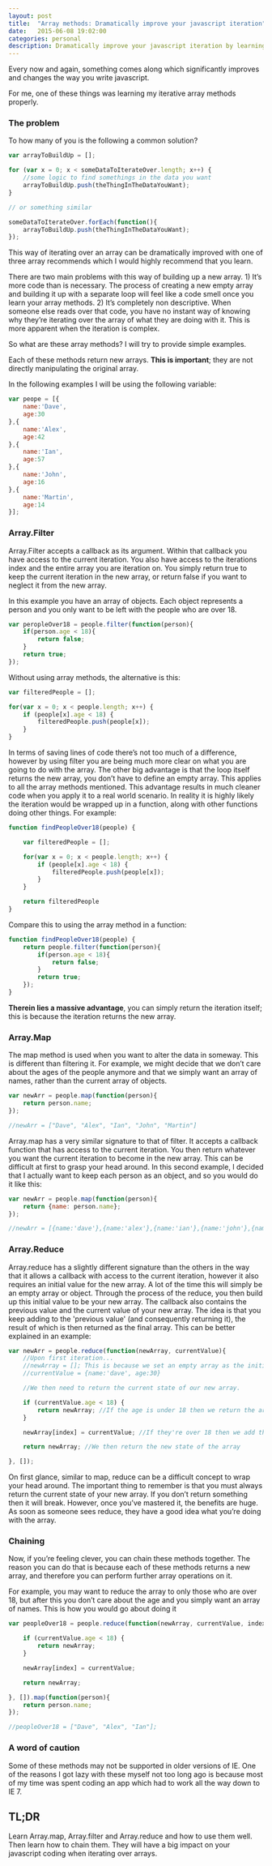 ```yaml
---
layout: post
title:  "Array methods: Dramatically improve your javascript iteration"
date:   2015-06-08 19:02:00
categories: personal
description: Dramatically improve your javascript iteration by learning the map, reduce and filter javascript array methods.
---
```


<p class="lead">Every now and again, something comes along which significantly improves and changes the way you write javascript. </p> For me, one of these things was learning my iterative array methods properly.

### The problem

To how many of you is the following a common solution?

```javascript
var arrayToBuildUp = [];

for (var x = 0; x < someDataToIterateOver.length; x++) {
    //some logic to find somethings in the data you want
    arrayToBuildUp.push(theThingInTheDataYouWant);
}

// or something similar

someDataToIterateOver.forEach(function(){
    arrayToBuildUp.push(theThingInTheDataYouWant);
});
```

This way of iterating over an array can be dramatically improved with one of three array recommends which I would highly recommend that you learn.

There are two main problems with this way of building up a new array. 1) It’s more code than is necessary. The process of creating a new empty array and building it up with a separate loop will feel like a code smell once you learn your array methods. 2) It’s completely non descriptive. When someone else reads over that code, you have no instant way of knowing why they’re iterating over the array of what they are doing with it. This is more apparent when the iteration is complex.

So what are these array methods? I will try to provide simple examples.

Each of these methods return new arrays. **This is important**; they are not directly manipulating the original array.

In the following examples I will be using the following variable:

```javascript
var peope = [{
    name:'Dave',
    age:30
},{
    name:'Alex',
    age:42
},{
    name:'Ian',
    age:57
},{
    name:'John',
    age:16
},{
    name:'Martin',
    age:14
}];
```

### Array.Filter

Array.Filter accepts a callback as its argument. Within that callback you have access to the current iteration. You also have access to the iterations index and the entire array you are iteration on. You simply return true to keep the current iteration in the new array, or return false if you want to neglect it from the new array.

In this example you have an array of objects. Each object represents a person and you only want to be left with the people who are over 18.

```javascript
var peropleOver18 = people.filter(function(person){
    if(person.age < 18){
        return false;
    }
    return true;
});
```

Without using array methods, the alternative is this:

```javascript
var filteredPeople = [];

for(var x = 0; x < people.length; x++) {
    if (people[x].age < 18) {
        filteredPeople.push(people[x]);
    }
}
```

In terms of saving lines of code there’s not too much of a difference, however by using filter you are being much more clear on what you are going to do with the array. The other big advantage is that the loop itself returns the new array, you don’t have to define an empty array. This applies to all the array methods mentioned.
This advantage results in much cleaner code when you apply it to a real world scenario. In reality it is highly likely the iteration would be wrapped up in a function, along with other functions doing other things. For example:

```javascript
function findPeopleOver18(people) {

    var filteredPeople = [];

    for(var x = 0; x < people.length; x++) {
        if (people[x].age < 18) {
            filteredPeople.push(people[x]);
        }
    }

    return filteredPeople
}
```

Compare this to using the array method in a function:

```javascript
function findPeopleOver18(people) {
    return people.filter(function(person){
        if(person.age < 18){
            return false;
        }
        return true;
    });
}
```

**Therein lies a massive advantage**, you can simply return the iteration itself; this is because the iteration returns the new array.

### Array.Map

The map method is used when you want to alter the data in someway. This is different than filtering it. For example, we might decide that we don’t care about the ages of the people anymore and that we simply want an array of names, rather than the current array of objects.

```javascript
var newArr = people.map(function(person){
    return person.name;
});

//newArr = ["Dave", "Alex", "Ian", "John", "Martin"]
```

Array.map has a very similar signature to that of filter. It accepts a callback function that has access to the current iteration. You then return whatever you want the current iteration to become in the new array. This can be difficult at first to grasp your head around. In this second example, I decided that I actually want to keep each person as an object, and so you would do it like this:

```javascript
var newArr = people.map(function(person){
    return {name: person.name};
});

//newArr = [{name:'dave'},{name:'alex'},{name:'ian'},{name:'john'},{name:'martin'}]
```

### Array.Reduce

Array.reduce has a slightly different signature than the others in the way that it allows a callback with access to the current iteration, however it also requires an initial value for the new array. A lot of the time this will simply be an empty array or object. Through the process of the reduce, you then build up this initial value to be your new array. The callback also contains the previous value and the current value of your new array. The idea is that you keep adding to the 'previous value' (and consequently returning it), the result of which is then returned as the final array. This can be better explained in an example:

```javascript
var newArr = people.reduce(function(newArray, currentValue){
    //Upon first iteration...
    //newArray = []; This is because we set an empty array as the initial value
    //currentValue = {name:'dave', age:30}

    //We then need to return the current state of our new array.

    if (currentValue.age < 18) {
        return newArray; //If the age is under 18 then we return the array as it is.
    }

    newArray[index] = currentValue; //If they're over 18 then we add the person to the new array

    return newArray; //We then return the new state of the array

}, []);
```

On first glance, similar to map, reduce can be a difficult concept to wrap your head around. The important thing to remember is that you must always return the current state of your new array. If you don’t return something then it will break. However, once you’ve mastered it, the benefits are huge. As soon as someone sees reduce, they have a good idea what you’re doing with the array.

### Chaining

Now, if you’re feeling clever, you can chain these methods together. The reason you can do that is because each of these methods returns a new array, and therefore you can perform further array operations on it.

For example, you may want to reduce the array to only those who are over 18, but after this you don’t care about the age and you simply want an array of names. This is how you would go about doing it

```javascript
var peopleOver18 = people.reduce(function(newArray, currentValue, index){

    if (currentValue.age < 18) {
        return newArray;
    }

    newArray[index] = currentValue;

    return newArray;

}, []).map(function(person){
    return person.name;
});

//peopleOver18 = ["Dave", "Alex", "Ian"];
```

### A word of caution

Some of these methods may not be supported in older versions of IE. One of the reasons I got lazy with these myself not too long ago is because most of my time was spent coding an app which had to work all the way down to IE 7.

## TL;DR

Learn Array.map, Array.filter and Array.reduce and how to use them well. Then learn how to chain them. They will have a big impact on your javascript coding when iterating over arrays.

